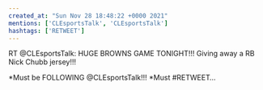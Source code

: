 ```yaml
---
created_at: "Sun Nov 28 18:48:22 +0000 2021"
mentions: ['CLEsportsTalk', 'CLEsportsTalk']
hashtags: ['RETWEET']
---
```


RT @CLEsportsTalk: HUGE BROWNS GAME TONIGHT!!! 
Giving away a RB Nick Chubb jersey!!! 

*Must be FOLLOWING @CLEsportsTalk!!!
*Must #RETWEET…